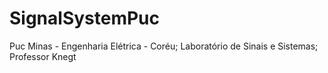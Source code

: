 # SignalSystemPuc
Puc Minas - Engenharia Elétrica - Coréu; Laboratório de Sinais e Sistemas; Professor Knegt
